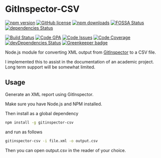 # GitInspector-CSV

[![npm version](https://img.shields.io/npm/v/gitinspector-csv.svg)](https://www.npmjs.com/package/gitinspector-csv)
[![GitHub license](https://img.shields.io/badge/license-MIT-blue.svg)](https://raw.githubusercontent.com/ReidWeb/GitInspector-CSV/master/LICENSE)
[![npm downloads](https://img.shields.io/npm/dm/gitinspector-csv.svg)](https://www.npmjs.com/package/gitinspector-csv)
[![FOSSA Status](https://app.fossa.io/api/projects/git%2Bhttps%3A%2F%2Fgithub.com%2FReidWeb%2FGitInspector-CSV.svg?type=shield)](https://app.fossa.io/projects/git%2Bhttps%3A%2F%2Fgithub.com%2FReidWeb%2FGitInspector-CSV?ref=badge_shield)
[![dependencies Status](https://david-dm.org/reidweb/GitInspector-CSV/status.svg)](https://david-dm.org/reidweb/GitInspector-CSV)

[![Build Status](https://travis-ci.org/ReidWeb/GitInspector-CSV.svg?branch=master)](https://travis-ci.org/ReidWeb/GitInspector-CSV)
[![Code GPA](https://img.shields.io/codeclimate/github/ReidWeb/GitInspector-CSV.svg)](https://codeclimate.com/github/ReidWeb/GitInspector-CSV)
[![Code Issues](https://img.shields.io/codeclimate/issues/github/ReidWeb/GitInspector-CSV.svg)](https://codeclimate.com/github/ReidWeb/GitInspector-CSV)
[![Code Coverage](https://img.shields.io/codeclimate/coverage/github/ReidWeb/GitInspector-CSV.svg)](https://codeclimate.com/github/ReidWeb/GitInspector-CSV)
[![devDependencies Status](https://david-dm.org/reidweb/GitInspector-CSV/dev-status.svg)](https://david-dm.org/reidweb/GitInspector-CSV?type=dev)
[![Greenkeeper badge](https://badges.greenkeeper.io/ReidWeb/GitInspector-CSV.svg)](https://greenkeeper.io/)


Node.js module for converting XML output from [GitInspector](https://github.com/ejwa/gitinspector) to a CSV file.

I implemented this to assist in the documentation of an academic project. Long term support will be somewhat limited.

## Usage

Generate an XML report using GitInspector.

Make sure you have Node.js and NPM installed.

Then install as a global dependency
```bash
npm install -g gitinspector-csv
```

and run as follows

```bash
gitinspector-csv -i file.xml -o output.csv
```

Then you can open output.csv in the reader of your choice.

